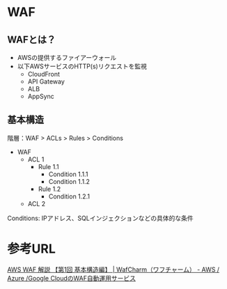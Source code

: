 # WAF

## WAFとは？

- AWSの提供するファイアーウォール
- 以下AWSサービスのHTTP(s)リクエストを監視
    - CloudFront
    - API Gateway
    - ALB
    - AppSync

## 基本構造

階層：WAF > ACLs > Rules > Conditions

- WAF
    - ACL 1
        - Rule 1.1
            - Condition 1.1.1
            - Condition 1.1.2
        - Rule 1.2
            - Condition 1.2.1
    - ACL 2

Conditions: IPアドレス、SQLインジェクションなどの具体的な条件

# 参考URL

[AWS WAF 解説 【第1回 基本構造編】 | WafCharm（ワフチャーム） - AWS / Azure /Google CloudのWAF自動運用サービス](https://www.wafcharm.com/blog/aws-waf-basic-structure/)
